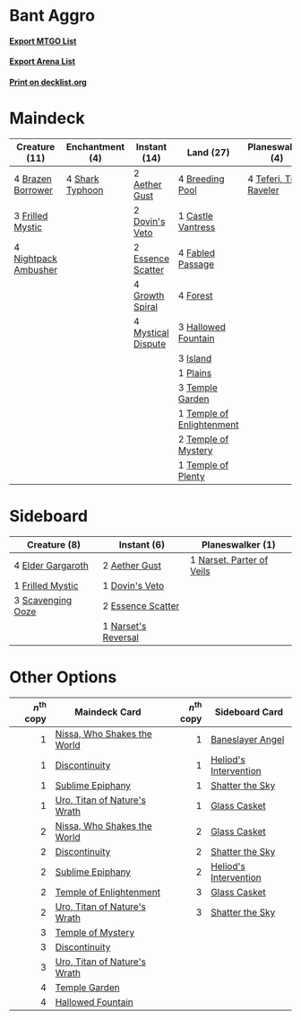 # Bant Aggro

#### [Export MTGO List](../collection/Bant%20Aggro/Bant%20Aggro.txt)
#### [Export Arena List](../collection/Bant%20Aggro/Bant%20Aggro_arena.txt)
#### [Print on decklist.org](http://decklist.org/?deckmain=2%09Aether%20Gust%0A4%09Brazen%20Borrower%0A4%09Breeding%20Pool%0A1%09Castle%20Vantress%0A2%09Dovin's%20Veto%0A2%09Essence%20Scatter%0A4%09Fabled%20Passage%0A4%09Forest%0A3%09Frilled%20Mystic%0A4%09Growth%20Spiral%0A3%09Hallowed%20Fountain%0A3%09Island%0A4%09Mystical%20Dispute%0A4%09Nightpack%20Ambusher%0A1%09Plains%0A4%09Shark%20Typhoon%0A4%09Teferi,%20Time%20Raveler%0A3%09Temple%20Garden%0A1%09Temple%20of%20Enlightenment%0A2%09Temple%20of%20Mystery%0A1%09Temple%20of%20Plenty&deckside=2%09Aether%20Gust%0A1%09Dovin's%20Veto%0A4%09Elder%20Gargaroth%0A2%09Essence%20Scatter%0A1%09Frilled%20Mystic%0A1%09Narset's%20Reversal%0A1%09Narset,%20Parter%20of%20Veils%0A3%09Scavenging%20Ooze)
# Maindeck

|                                         Creature (11)                                         |                                     Enchantment (4)                                      |                                        Instant (14)                                         |                                             Land (27)                                              |                                        Planeswalker (4)                                         |
|-----------------------------------------------------------------------------------------------|------------------------------------------------------------------------------------------|---------------------------------------------------------------------------------------------|----------------------------------------------------------------------------------------------------|-------------------------------------------------------------------------------------------------|
|4 [Brazen Borrower](http://gatherer.wizards.com/Pages/Card/Details.aspx?multiverseid=473001)   |4 [Shark Typhoon](http://gatherer.wizards.com/Pages/Card/Details.aspx?multiverseid=479587)|2 [Aether Gust](http://gatherer.wizards.com/Pages/Card/Details.aspx?multiverseid=466796)     |4 [Breeding Pool](http://gatherer.wizards.com/Pages/Card/Details.aspx?multiverseid=97088)           |4 [Teferi, Time Raveler](http://gatherer.wizards.com/Pages/Card/Details.aspx?multiverseid=461148)|
|3 [Frilled Mystic](http://gatherer.wizards.com/Pages/Card/Details.aspx?multiverseid=457318)    |                                                                                          |2 [Dovin's Veto](http://gatherer.wizards.com/Pages/Card/Details.aspx?multiverseid=461120)    |1 [Castle Vantress](http://gatherer.wizards.com/Pages/Card/Details.aspx?multiverseid=473204)        |                                                                                                 |
|4 [Nightpack Ambusher](http://gatherer.wizards.com/Pages/Card/Details.aspx?multiverseid=466939)|                                                                                          |2 [Essence Scatter](http://gatherer.wizards.com/Pages/Card/Details.aspx?multiverseid=426754) |4 [Fabled Passage](http://gatherer.wizards.com/Pages/Card/Details.aspx?multiverseid=473206)         |                                                                                                 |
|                                                                                               |                                                                                          |4 [Growth Spiral](http://gatherer.wizards.com/Pages/Card/Details.aspx?multiverseid=457322)   |4 [Forest](http://gatherer.wizards.com/Pages/Card/Details.aspx?multiverseid=439860)                 |                                                                                                 |
|                                                                                               |                                                                                          |4 [Mystical Dispute](http://gatherer.wizards.com/Pages/Card/Details.aspx?multiverseid=473020)|3 [Hallowed Fountain](http://gatherer.wizards.com/Pages/Card/Details.aspx?multiverseid=97071)       |                                                                                                 |
|                                                                                               |                                                                                          |                                                                                             |3 [Island](http://gatherer.wizards.com/Pages/Card/Details.aspx?multiverseid=439857)                 |                                                                                                 |
|                                                                                               |                                                                                          |                                                                                             |1 [Plains](http://gatherer.wizards.com/Pages/Card/Details.aspx?multiverseid=439856)                 |                                                                                                 |
|                                                                                               |                                                                                          |                                                                                             |3 [Temple Garden](http://gatherer.wizards.com/Pages/Card/Details.aspx?multiverseid=405112)          |                                                                                                 |
|                                                                                               |                                                                                          |                                                                                             |1 [Temple of Enlightenment](http://gatherer.wizards.com/Pages/Card/Details.aspx?multiverseid=378535)|                                                                                                 |
|                                                                                               |                                                                                          |                                                                                             |2 [Temple of Mystery](http://gatherer.wizards.com/Pages/Card/Details.aspx?multiverseid=373571)      |                                                                                                 |
|                                                                                               |                                                                                          |                                                                                             |1 [Temple of Plenty](http://gatherer.wizards.com/Pages/Card/Details.aspx?multiverseid=378537)       |                                                                                                 |


# Sideboard

|                                        Creature (8)                                        |                                         Instant (6)                                          |                                          Planeswalker (1)                                          |
|--------------------------------------------------------------------------------------------|----------------------------------------------------------------------------------------------|----------------------------------------------------------------------------------------------------|
|4 [Elder Gargaroth](http://gatherer.wizards.com/Pages/Card/Details.aspx?multiverseid=485502)|2 [Aether Gust](http://gatherer.wizards.com/Pages/Card/Details.aspx?multiverseid=466796)      |1 [Narset, Parter of Veils](http://gatherer.wizards.com/Pages/Card/Details.aspx?multiverseid=460988)|
|1 [Frilled Mystic](http://gatherer.wizards.com/Pages/Card/Details.aspx?multiverseid=457318) |1 [Dovin's Veto](http://gatherer.wizards.com/Pages/Card/Details.aspx?multiverseid=461120)     |                                                                                                    |
|3 [Scavenging Ooze](http://gatherer.wizards.com/Pages/Card/Details.aspx?multiverseid=420783)|2 [Essence Scatter](http://gatherer.wizards.com/Pages/Card/Details.aspx?multiverseid=426754)  |                                                                                                    |
|                                                                                            |1 [Narset's Reversal](http://gatherer.wizards.com/Pages/Card/Details.aspx?multiverseid=460989)|                                                                                                    |


# Other Options

|*n*<sup>th</sup> copy|                                             Maindeck Card                                             |*n*<sup>th</sup> copy|                                         Sideboard Card                                         |
|--------------------:|-------------------------------------------------------------------------------------------------------|--------------------:|------------------------------------------------------------------------------------------------|
|                    1|[Nissa, Who Shakes the World](http://gatherer.wizards.com/Pages/Card/Details.aspx?multiverseid=461096) |                    1|[Baneslayer Angel](http://gatherer.wizards.com/Pages/Card/Details.aspx?multiverseid=191065)     |
|                    1|[Discontinuity](http://gatherer.wizards.com/Pages/Card/Details.aspx?multiverseid=488248)               |                    1|[Heliod's Intervention](http://gatherer.wizards.com/Pages/Card/Details.aspx?multiverseid=476270)|
|                    1|[Sublime Epiphany](http://gatherer.wizards.com/Pages/Card/Details.aspx?multiverseid=488254)            |                    1|[Shatter the Sky](http://gatherer.wizards.com/Pages/Card/Details.aspx?multiverseid=476288)      |
|                    1|[Uro, Titan of Nature's Wrath](http://gatherer.wizards.com/Pages/Card/Details.aspx?multiverseid=476480)|                    1|[Glass Casket](http://gatherer.wizards.com/Pages/Card/Details.aspx?multiverseid=472977)         |
|                    2|[Nissa, Who Shakes the World](http://gatherer.wizards.com/Pages/Card/Details.aspx?multiverseid=461096) |                    2|[Glass Casket](http://gatherer.wizards.com/Pages/Card/Details.aspx?multiverseid=472977)         |
|                    2|[Discontinuity](http://gatherer.wizards.com/Pages/Card/Details.aspx?multiverseid=488248)               |                    2|[Shatter the Sky](http://gatherer.wizards.com/Pages/Card/Details.aspx?multiverseid=476288)      |
|                    2|[Sublime Epiphany](http://gatherer.wizards.com/Pages/Card/Details.aspx?multiverseid=488254)            |                    2|[Heliod's Intervention](http://gatherer.wizards.com/Pages/Card/Details.aspx?multiverseid=476270)|
|                    2|[Temple of Enlightenment](http://gatherer.wizards.com/Pages/Card/Details.aspx?multiverseid=378535)     |                    3|[Glass Casket](http://gatherer.wizards.com/Pages/Card/Details.aspx?multiverseid=472977)         |
|                    2|[Uro, Titan of Nature's Wrath](http://gatherer.wizards.com/Pages/Card/Details.aspx?multiverseid=476480)|                    3|[Shatter the Sky](http://gatherer.wizards.com/Pages/Card/Details.aspx?multiverseid=476288)      |
|                    3|[Temple of Mystery](http://gatherer.wizards.com/Pages/Card/Details.aspx?multiverseid=373571)           |                     |                                                                                                |
|                    3|[Discontinuity](http://gatherer.wizards.com/Pages/Card/Details.aspx?multiverseid=488248)               |                     |                                                                                                |
|                    3|[Uro, Titan of Nature's Wrath](http://gatherer.wizards.com/Pages/Card/Details.aspx?multiverseid=476480)|                     |                                                                                                |
|                    4|[Temple Garden](http://gatherer.wizards.com/Pages/Card/Details.aspx?multiverseid=405112)               |                     |                                                                                                |
|                    4|[Hallowed Fountain](http://gatherer.wizards.com/Pages/Card/Details.aspx?multiverseid=97071)            |                     |                                                                                                |

